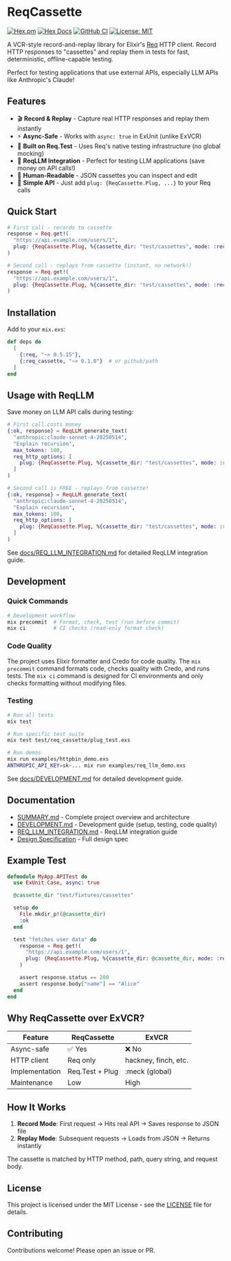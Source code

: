 # ReqCassette

[![Hex.pm](https://img.shields.io/hexpm/v/req_cassette.svg)](https://hex.pm/packages/req_cassette)
[![Hex Docs](https://img.shields.io/badge/hex-docs-lightgreen.svg)](https://hexdocs.pm/req_cassette/)
[![GitHub CI](https://github.com/lostbean/req_cassette/workflows/CI/badge.svg)](https://github.com/lostbean/req_cassette/actions)
[![License: MIT](https://img.shields.io/badge/License-MIT-blue.svg)](LICENSE)

A VCR-style record-and-replay library for Elixir's [Req](https://hexdocs.pm/req)
HTTP client. Record HTTP responses to "cassettes" and replay them in tests for
fast, deterministic, offline-capable testing.

Perfect for testing applications that use external APIs, especially LLM APIs
like Anthropic's Claude!

## Features

- 🎬 **Record & Replay** - Capture real HTTP responses and replay them instantly
- ⚡ **Async-Safe** - Works with `async: true` in ExUnit (unlike ExVCR)
- 🔌 **Built on Req.Test** - Uses Req's native testing infrastructure (no global
  mocking)
- 🤖 **ReqLLM Integration** - Perfect for testing LLM applications (save money
  on API calls!)
- 📝 **Human-Readable** - JSON cassettes you can inspect and edit
- 🎯 **Simple API** - Just add `plug: {ReqCassette.Plug, ...}` to your Req calls

## Quick Start

```elixir
# First call - records to cassette
response = Req.get!(
  "https://api.example.com/users/1",
  plug: {ReqCassette.Plug, %{cassette_dir: "test/cassettes", mode: :record}}
)

# Second call - replays from cassette (instant, no network!)
response = Req.get!(
  "https://api.example.com/users/1",
  plug: {ReqCassette.Plug, %{cassette_dir: "test/cassettes", mode: :record}}
)
```

## Installation

Add to your `mix.exs`:

```elixir
def deps do
  [
    {:req, "~> 0.5.15"},
    {:req_cassette, "~> 0.1.0"}  # or github/path
  ]
end
```

## Usage with ReqLLM

Save money on LLM API calls during testing:

```elixir
# First call costs money
{:ok, response} = ReqLLM.generate_text(
  "anthropic:claude-sonnet-4-20250514",
  "Explain recursion",
  max_tokens: 100,
  req_http_options: [
    plug: {ReqCassette.Plug, %{cassette_dir: "test/cassettes", mode: :record}}
  ]
)

# Second call is FREE - replays from cassette!
{:ok, response} = ReqLLM.generate_text(
  "anthropic:claude-sonnet-4-20250514",
  "Explain recursion",
  max_tokens: 100,
  req_http_options: [
    plug: {ReqCassette.Plug, %{cassette_dir: "test/cassettes", mode: :record}}
  ]
)
```

See [docs/REQ_LLM_INTEGRATION.md](docs/REQ_LLM_INTEGRATION.md) for detailed
ReqLLM integration guide.

## Development

### Quick Commands

```bash
# Development workflow
mix precommit  # Format, check, test (run before commit)
mix ci         # CI checks (read-only format check)
```

### Code Quality

The project uses Elixir formatter and Credo for code quality. The `mix
precommit` command formats code, checks quality with Credo, and runs tests. The
`mix ci` command is designed for CI environments and only checks formatting
without modifying files.

### Testing

```bash
# Run all tests
mix test

# Run specific test suite
mix test test/req_cassette/plug_test.exs

# Run demos
mix run examples/httpbin_demo.exs
ANTHROPIC_API_KEY=sk-... mix run examples/req_llm_demo.exs
```

See [docs/DEVELOPMENT.md](docs/DEVELOPMENT.md) for detailed development guide.

## Documentation

- [SUMMARY.md](docs/SUMMARY.md) - Complete project overview and architecture
- [DEVELOPMENT.md](docs/DEVELOPMENT.md) - Development guide (setup, testing,
  code quality)
- [REQ_LLM_INTEGRATION.md](docs/REQ_LLM_INTEGRATION.md) - ReqLLM integration
  guide
- [Design Specification](docs/DESIGN_SPEC.md) - Full design spec

## Example Test

```elixir
defmodule MyApp.APITest do
  use ExUnit.Case, async: true

  @cassette_dir "test/fixtures/cassettes"

  setup do
    File.mkdir_p!(@cassette_dir)
    :ok
  end

  test "fetches user data" do
    response = Req.get!(
      "https://api.example.com/users/1",
      plug: {ReqCassette.Plug, %{cassette_dir: @cassette_dir, mode: :record}}
    )

    assert response.status == 200
    assert response.body["name"] == "Alice"
  end
end
```

## Why ReqCassette over ExVCR?

| Feature        | ReqCassette     | ExVCR                |
| -------------- | --------------- | -------------------- |
| Async-safe     | ✅ Yes          | ❌ No                |
| HTTP client    | Req only        | hackney, finch, etc. |
| Implementation | Req.Test + Plug | :meck (global)       |
| Maintenance    | Low             | High                 |

## How It Works

1. **Record Mode**: First request → Hits real API → Saves response to JSON file
2. **Replay Mode**: Subsequent requests → Loads from JSON → Returns instantly

The cassette is matched by HTTP method, path, query string, and request body.

## License

This project is licensed under the MIT License - see the [LICENSE](LICENSE) file for details.

## Contributing

Contributions welcome! Please open an issue or PR.
